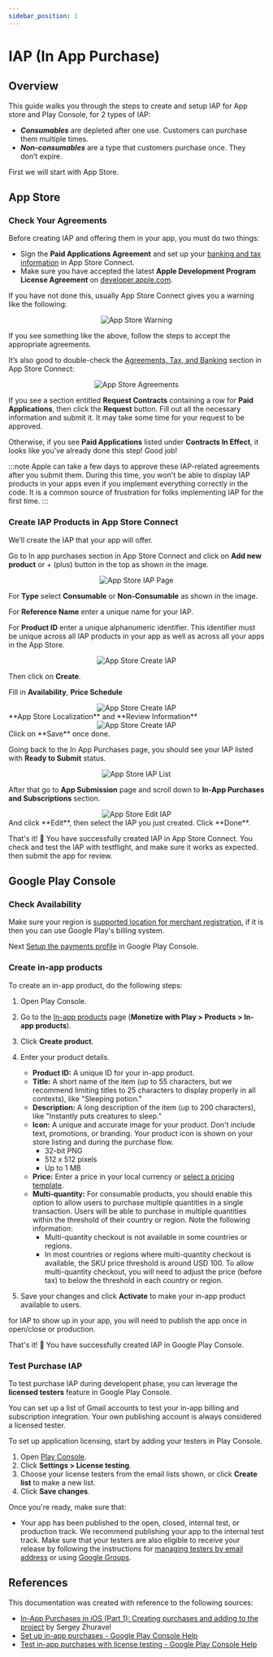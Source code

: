 ```yaml
---
sidebar_position: 1
---
```

# IAP (In App Purchase)

## Overview

This guide walks you through the steps to create and setup IAP for App store and Play Console, for 2 types of IAP:

- **_Consumables_** are depleted after one use. Customers can purchase them multiple times.
- **_Non-consumables_** are a type that customers purchase once. They don’t expire.

First we will start with App Store.

## App Store

### Check Your Agreements

Before creating IAP and offering them in your app, you must do two things:

- Sign the **Paid Applications Agreement** and set up your [banking and tax information](https://developer.apple.com/help/app-store-connect/get-started/app-store-connect-workflow) in App Store Connect.
- Make sure you have accepted the latest **Apple Development Program License Agreement** on [developer.apple.com](https://developer.apple.com/membercenter/index.action).

If you have not done this, usually App Store Connect gives you a warning like the following:
<div align="center">
  <img src="/img/iap/app_store_warning.png" alt="App Store Warning" style={{borderRadius: '8px'}} />
</div>

If you see something like the above, follow the steps to accept the appropriate agreements.

It’s also good to double-check the [Agreements, Tax, and Banking](https://appstoreconnect.apple.com/agreements/#/) section in App Store Connect:
<div align="center" >
  <img src="/img/iap/app_store_agreements.png" alt="App Store Agreements" style={{borderRadius: '8px'}}/>
</div>

If you see a section entitled **Request Contracts** containing a row for **Paid Applications**, then click the **Request** button. Fill out all the necessary information and submit it. It may take some time for your request to be approved.

Otherwise, if you see **Paid Applications** listed under **Contracts In Effect**, it looks like you've already done this step! Good job!

:::note
Apple can take a few days to approve these IAP-related agreements after you submit them. During this time, you won't be able to display IAP products in your apps even if you implement everything correctly in the code. It is a common source of frustration for folks implementing IAP for the first time.
:::


### Create IAP Products in App Store Connect
We’ll create the IAP that your app will offer.

Go to In app purchases section in App Store Connect and click on **Add new product** or + (plus) button in the top as shown in the image.
<div align="center">
  <img src="/img/iap/app_store_create_iap_1.webp" alt="App Store IAP Page" style={{borderRadius: '8px'}}/>
</div>

For **Type** select **Consumable** or **Non-Consumable** as shown in the image.

For **Reference Name** enter a unique name for your IAP.

For **Product ID** enter a unique alphanumeric identifier. This identifier must be unique across all IAP products in your app as well as across all your apps in the App Store.

<div align="center">
  <img src="/img/iap/app_store_create_iap_2.webp" alt="App Store Create IAP" style={{borderRadius: '8px'}}/>
</div>

Then click on **Create**.

Fill in **Availability**, **Price Schedule**
<div align="center">
  <img src="/img/iap/app_store_create_iap_3.webp" alt="App Store Create IAP" style={{borderRadius: '8px'}}/>
</div>
**App Store Localization** and **Review Information**
<div align="center">
  <img src="/img/iap/app_store_create_iap_4.webp" alt="App Store Create IAP" style={{borderRadius: '8px'}}/>
</div>
Click on **Save** once done.

Going back to the In App Purchases page, you should see your IAP listed with **Ready to Submit** status.
<div align="center">
  <img src="/img/iap/app_store_create_iap_5.webp" alt="App Store IAP List" style={{borderRadius: '8px'}}/>
</div>

After that go to **App Submission** page and scroll down to **In-App Purchases and Subscriptions** section.

<div align="center">
  <img src="/img/iap/app_store_create_iap_6.webp" alt="App Store Edit IAP" style={{borderRadius: '8px'}}/>
</div>
And click **Edit**, then select the IAP you just created. Click **Done**.

That's it! 🎊 You have successfully created IAP in App Store Connect. You check and test the IAP with testflight, and make sure it works as expected. then submit the app for review.

## Google Play Console

### Check Availability

Make sure your region is [supported location for merchant registration](https://support.google.com/googleplay/android-developer/table/3539140?sjid=610180390238451424-NC), if it is then you can use Google Play's billing system.

Next [Setup the payments profile](https://support.google.com/googleplay/android-developer/answer/7161426?sjid=610180390238451424-NC) in Google Play Console.

### Create in-app products
To create an in-app product, do the following steps:

1. Open Play Console.
2. Go to the [In-app products](https://play.google.com/console/developers/app/managed-products) page (**Monetize with Play > Products > In-app products**).
3. Click **Create product**.
4. Enter your product details.
    - **Product ID:** A unique ID for your in-app product.
    - **Title:** A short name of the item (up to 55 characters, but we recommend limiting titles to 25 characters to display properly in all contexts), like "Sleeping potion."
    - **Description:** A long description of the item (up to 200 characters), like "Instantly puts creatures to sleep."
    - **Icon:** A unique and accurate image for your product. Don't include text, promotions, or branding. Your product icon is shown on your store listing and during the purchase flow.
      * 32-bit PNG
      * 512 x 512 pixels
      * Up to 1 MB
    - **Price:** Enter a price in your local currency or [select a pricing template](https://support.google.com/googleplay/android-developer/answer/6334373#pricing_template).
    - **Multi-quantity:** For consumable products, you should enable this option to allow users to purchase multiple quantities in a single transaction. Users will be able to purchase in multiple quantities within the threshold of their country or region. Note the following information:
      * Multi-quantity checkout is not available in some countries or regions.
      * In most countries or regions where multi-quantity checkout is available, the SKU price threshold is around USD 100. To allow multi-quantity checkout, you will need to adjust the price (before tax) to below the threshold in each country or region.

5. Save your changes and click **Activate** to make your in-app product available to users.

for IAP to show up in your app, you will need to publish the app once in open/close or production.

That's it! 🎊 You have successfully created IAP in Google Play Console.

### Test Purchase IAP
To test purchase IAP during developent phase, you can leverage the **licensed testers** feature in Google Play Console.

You can set up a list of Gmail accounts to test your in-app billing and subscription integration. Your own publishing account is always considered a licensed tester.

To set up application licensing, start by adding your testers in Play Console.

1. Open [Play Console](https://play.google.com/apps/publish/).
2. Click **Settings > License testing**.
3. Choose your license testers from the email lists shown, or click **Create list** to make a new list.
4. Click **Save changes**.

Once you're ready, make sure that:

- Your app has been published to the open, closed, internal test, or production track. We recommend publishing your app to the internal test track. Make sure that your testers are also eligible to receive your release by following the instructions for [managing testers by email address](https://support.google.com/googleplay/android-developer/answer/9845334?sjid=610180390238451424-NC&visit_id=638787613006932010-2295831073&rd=1#closed_beta&zippy=%2Cclosed-test-manage-testers-by-email-address-or-google-groups%2Cclosed-test-manage-testers-by-organization) or using [Google Groups](https://support.google.com/googleplay/android-developer/answer/3131213?sjid=610180390238451424-NC#closed_groups).

## References

This documentation was created with reference to the following sources:
- [In-App Purchases in iOS (Part 1): Creating purchases and adding to the project](https://medium.com/@Sergey.Zhuravel/in-app-purchases-in-ios-part-1-creating-purchases-and-adding-to-the-project-b2e9ee300e81) by Sergey Zhuravel
- [Set up in-app purchases - Google Play Console Help](https://support.google.com/googleplay/android-developer/answer/1153481?hl=en)
- [Test in-app purchases with license testing - Google Play Console Help](https://support.google.com/googleplay/android-developer/answer/6062777)